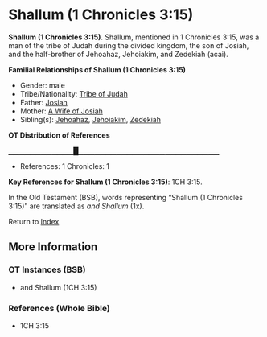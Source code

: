 # Shallum (1 Chronicles 3:15)
**Shallum (1 Chronicles 3:15)**. 
Shallum, mentioned in 1 Chronicles 3:15, was a man of the tribe of Judah during the divided kingdom, the son of Josiah, and the half-brother of Jehoahaz, Jehoiakim, and Zedekiah (acai). 




**Familial Relationships of Shallum (1 Chronicles 3:15)**


* Gender: male
* Tribe/Nationality: [Tribe of Judah](../../../groups/md/acai/Judah.md)
* Father: [Josiah](Josiah.md)
* Mother: [A Wife of Josiah](AWifeOfJosiah.md)
* Sibling(s): [Jehoahaz](Jehoahaz.3.md), [Jehoiakim](Jehoiakim.md), [Zedekiah](Zedekiah.3.md)


**OT Distribution of References**

▁▁▁▁▁▁▁▁▁▁▁▁█▁▁▁▁▁▁▁▁▁▁▁▁▁▁▁▁▁▁▁▁▁▁▁▁▁▁
* References: 1 Chronicles: 1



**Key References for Shallum (1 Chronicles 3:15)**: 
1CH 3:15. 


In the Old Testament (BSB), words representing “Shallum (1 Chronicles 3:15)” are translated as 
*and Shallum* (1x). 




Return to [Index](00-Index.md)

## More Information

### OT Instances (BSB)

* and Shallum (1CH 3:15)



### References (Whole Bible)

* 1CH 3:15



